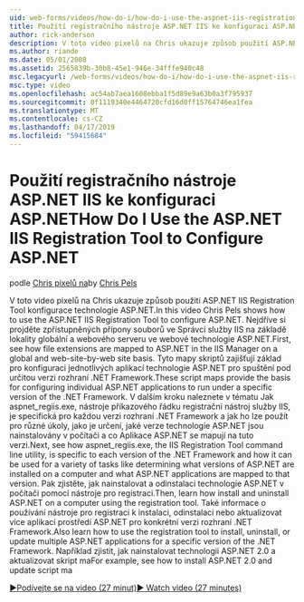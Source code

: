 ```yaml
---
uid: web-forms/videos/how-do-i/how-do-i-use-the-aspnet-iis-registration-tool-to-configure-aspnet
title: Použití registračního nástroje ASP.NET IIS ke konfiguraci ASP.NET | Dokumentace Microsoftu
author: rick-anderson
description: V toto video pixelů na Chris ukazuje způsob použití ASP.NET IIS Registration Tool konfigurace technologie ASP.NET. Nejdříve si projděte zpřístupněných přípony souborů pro technologii ASP.NET...
ms.author: riande
ms.date: 05/01/2008
ms.assetid: 2565839b-30b8-45e1-946e-34fffe940c48
msc.legacyurl: /web-forms/videos/how-do-i/how-do-i-use-the-aspnet-iis-registration-tool-to-configure-aspnet
msc.type: video
ms.openlocfilehash: ac54ab7aea1608ebba1f5d89e9a63b0a3f795937
ms.sourcegitcommit: 0f1119340e4464720cfd16d0ff15764746ea1fea
ms.translationtype: MT
ms.contentlocale: cs-CZ
ms.lasthandoff: 04/17/2019
ms.locfileid: "59415684"
---
```

# <a name="how-do-i-use-the-aspnet-iis-registration-tool-to-configure-aspnet"></a><span data-ttu-id="b1758-104">Použití registračního nástroje ASP.NET IIS ke konfiguraci ASP.NET</span><span class="sxs-lookup"><span data-stu-id="b1758-104">How Do I Use the ASP.NET IIS Registration Tool to Configure ASP.NET</span></span>

<span data-ttu-id="b1758-105">podle [Chris pixelů na](https://twitter.com/chrispels)</span><span class="sxs-lookup"><span data-stu-id="b1758-105">by [Chris Pels](https://twitter.com/chrispels)</span></span>

<span data-ttu-id="b1758-106">V toto video pixelů na Chris ukazuje způsob použití ASP.NET IIS Registration Tool konfigurace technologie ASP.NET.</span><span class="sxs-lookup"><span data-stu-id="b1758-106">In this video Chris Pels shows how to use the ASP.NET IIS Registration Tool to configure ASP.NET.</span></span> <span data-ttu-id="b1758-107">Nejdříve si projděte zpřístupněných přípony souborů ve Správci služby IIS na základě lokality globální a webového serveru ve webové technologie ASP.NET.</span><span class="sxs-lookup"><span data-stu-id="b1758-107">First, see how file extensions are mapped to ASP.NET in the IIS Manager on a global and web-site-by-web site basis.</span></span> <span data-ttu-id="b1758-108">Tyto mapy skriptů zajišťují základ pro konfiguraci jednotlivých aplikací technologie ASP.NET pro spuštění pod určitou verzi rozhraní .NET Framework.</span><span class="sxs-lookup"><span data-stu-id="b1758-108">These script maps provide the basis for configuring individual ASP.NET applications to run under a specific version of the .NET Framework.</span></span> <span data-ttu-id="b1758-109">V dalším kroku naleznete v tématu Jak aspnet\_regiis.exe, nástroje příkazového řádku registrační nástroj služby IIS, je specifická pro každou verzi rozhraní .NET Framework a jak ho lze použít pro různé úkoly, jako je určení, jaké verze technologie ASP.NET jsou nainstalovány v počítači a co Aplikace ASP.NET se mapují na tuto verzi.</span><span class="sxs-lookup"><span data-stu-id="b1758-109">Next, see how aspnet\_regiis.exe, the IIS Registration Tool command line utility, is specific to each version of the .NET Framework and how it can be used for a variety of tasks like determining what versions of ASP.NET are installed on a computer and what ASP.NET applications are mapped to that version.</span></span> <span data-ttu-id="b1758-110">Pak zjistěte, jak nainstalovat a odinstalaci technologie ASP.NET v počítači pomocí nástroje pro registraci.</span><span class="sxs-lookup"><span data-stu-id="b1758-110">Then, learn how install and uninstall ASP.NET on a computer using the registration tool.</span></span> <span data-ttu-id="b1758-111">Také informace o používání nástroje pro registraci k instalaci, odinstalaci nebo aktualizovat více aplikací prostředí ASP.NET pro konkrétní verzi rozhraní .NET Framework.</span><span class="sxs-lookup"><span data-stu-id="b1758-111">Also learn how to use the registration tool to install, uninstall, or update multiple ASP.NET applications for a specific version of the .NET Framework.</span></span> <span data-ttu-id="b1758-112">Například zjistit, jak nainstalovat technologii ASP.NET 2.0 a aktualizovat skript ma</span><span class="sxs-lookup"><span data-stu-id="b1758-112">For example, see how to install ASP.NET 2.0 and update script ma</span></span>

[<span data-ttu-id="b1758-113">&#9654;Podívejte se na video (27 minut)</span><span class="sxs-lookup"><span data-stu-id="b1758-113">&#9654; Watch video (27 minutes)</span></span>](https://channel9.msdn.com/Blogs/ASP-NET-Site-Videos/how-do-i-use-the-aspnet-iis-registration-tool-to-configure-aspnet)
